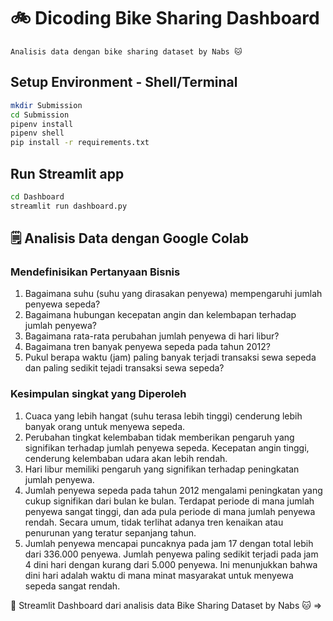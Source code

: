 # 🚲 Dicoding Bike Sharing Dashboard
```
Analisis data dengan bike sharing dataset by Nabs 🐱
```
## Setup Environment - Shell/Terminal
```bash
mkdir Submission
cd Submission
pipenv install
pipenv shell
pip install -r requirements.txt
```

## Run Streamlit app
```bash
cd Dashboard
streamlit run dashboard.py
```

## 🗒️ Analisis Data dengan Google Colab

### Mendefinisikan Pertanyaan Bisnis
1. Bagaimana suhu (suhu yang dirasakan penyewa) mempengaruhi jumlah penyewa sepeda?
2. Bagaimana hubungan kecepatan angin dan kelembapan terhadap jumlah penyewa?
3. Bagaimana rata-rata perubahan jumlah penyewa di hari libur?
4. Bagaimana tren banyak penyewa sepeda pada tahun 2012?
5. Pukul berapa waktu (jam) paling banyak terjadi transaksi sewa sepeda dan paling sedikit tejadi transaksi sewa sepeda?

### Kesimpulan singkat yang Diperoleh 
1. Cuaca yang lebih hangat (suhu terasa lebih tinggi) cenderung lebih banyak orang untuk menyewa sepeda. 
2. Perubahan tingkat kelembaban tidak memberikan pengaruh yang signifikan terhadap jumlah penyewa sepeda. Kecepatan angin tinggi, cenderung kelembaban udara akan lebih rendah.
3. Hari libur memiliki pengaruh yang signifikan terhadap peningkatan jumlah penyewa.
4. Jumlah penyewa sepeda pada tahun 2012 mengalami peningkatan yang cukup signifikan dari bulan ke bulan. Terdapat periode di mana jumlah penyewa sangat tinggi, dan ada pula periode di mana jumlah penyewa rendah. Secara umum, tidak terlihat adanya tren kenaikan atau penurunan yang teratur sepanjang tahun.
5. Jumlah penyewa mencapai puncaknya pada jam 17 dengan total lebih dari 336.000 penyewa. Jumlah penyewa paling sedikit terjadi pada jam 4 dini hari dengan kurang dari 5.000 penyewa. Ini menunjukkan bahwa dini hari adalah waktu di mana minat masyarakat untuk menyewa sepeda sangat rendah. 

🌻 Streamlit Dashboard dari analisis data Bike Sharing Dataset by Nabs 🐱 => 
